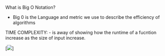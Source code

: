 

What is Big O Notation?
 -  Big 0 is the Language and metric we use to describe the efficiency of algorithms


TIME COMPLEXITY: 
    - is away of showing how the runtime of a fucntion increase as the size of input increase.

[<img src="/Users/halimoabdullahi/IdeaProjects/Data Structure and Algorithms/src/com/company/Data_Structure/Big0/time-complexity-examples.png" >]